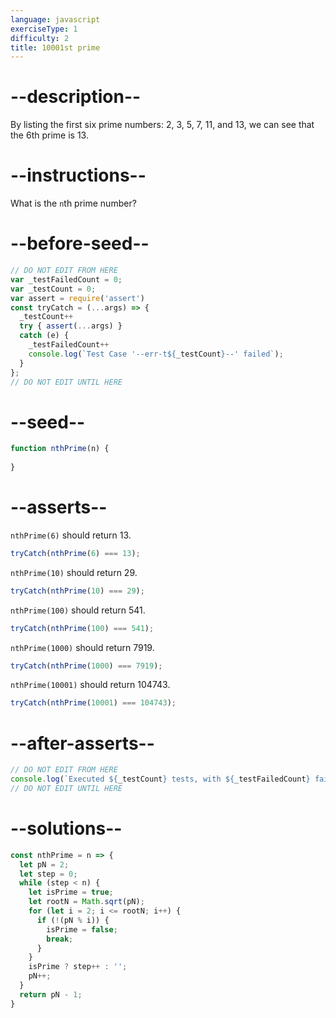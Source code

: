 ```yaml
---
language: javascript
exerciseType: 1
difficulty: 2
title: 10001st prime
---
```


# --description--

By listing the first six prime numbers: 2, 3, 5, 7, 11, and 13, we can see that the 6th prime is 13.

# --instructions--

What is the `n`th prime number?

# --before-seed--

```javascript
// DO NOT EDIT FROM HERE
var _testFailedCount = 0;
var _testCount = 0;
var assert = require('assert')
const tryCatch = (...args) => {
  _testCount++
  try { assert(...args) }
  catch (e) {
    _testFailedCount++
    console.log(`Test Case '--err-t${_testCount}--' failed`);
  }
};
// DO NOT EDIT UNTIL HERE
```

# --seed--

```javascript
function nthPrime(n) {
  
}
```

# --asserts--

`nthPrime(6)` should return 13.

```javascript
tryCatch(nthPrime(6) === 13);
```

`nthPrime(10)` should return 29.

```javascript
tryCatch(nthPrime(10) === 29);
```

`nthPrime(100)` should return 541.

```javascript
tryCatch(nthPrime(100) === 541);
```

`nthPrime(1000)` should return 7919.

```javascript
tryCatch(nthPrime(1000) === 7919);
```

`nthPrime(10001)` should return 104743.

```javascript
tryCatch(nthPrime(10001) === 104743);
```

# --after-asserts--

```javascript
// DO NOT EDIT FROM HERE 
console.log(`Executed ${_testCount} tests, with ${_testFailedCount} failures`);
// DO NOT EDIT UNTIL HERE
```

# --solutions--

```javascript
const nthPrime = n => {
  let pN = 2;
  let step = 0;
  while (step < n) {
    let isPrime = true;
    let rootN = Math.sqrt(pN);
    for (let i = 2; i <= rootN; i++) {
      if (!(pN % i)) {
        isPrime = false;
        break;
      }
    }
    isPrime ? step++ : '';
    pN++;
  }
  return pN - 1;
}
```
